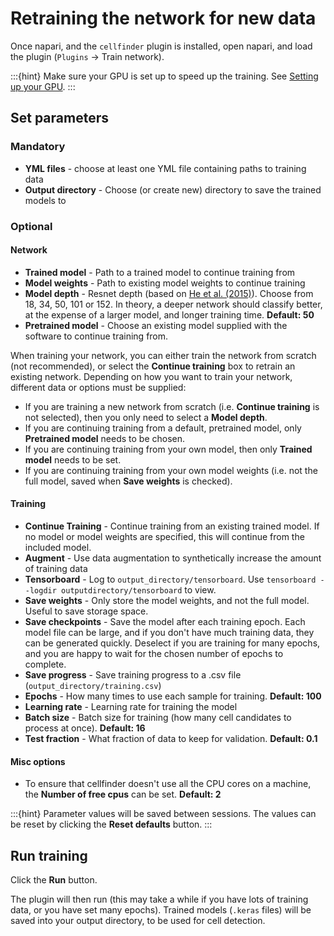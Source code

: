 # Retraining the network for new data

Once napari, and the `cellfinder` plugin is installed, open napari, and load the plugin (`Plugins` -> Train network).

:::{hint}
Make sure your GPU is set up to speed up the training.
See [Setting up your GPU](/documentation/setting-up/gpu).
:::

## Set parameters

### Mandatory

- **YML files** - choose at least one YML file containing paths to training data
- **Output directory** - Choose (or create new) directory to save the trained models to

### Optional

#### Network

- **Trained model** - Path to a trained model to continue training from
- **Model weights** - Path to existing model weights to continue training
- **Model depth** - Resnet depth (based on [He et al. (2015)](https://arxiv.org/abs/1512.03385)). Choose from 18, 34, 50, 101 or 152. In theory, a deeper network should classify better, at the expense of a larger model, and longer training time. **Default: 50**
- **Pretrained model** - Choose an existing model supplied with the software to continue training from.

When training your network, you can either train the network from scratch (not recommended), or select the **Continue training** box to retrain an existing network. Depending on how you want to train your network, different data or options must be supplied:

- If you are training a new network from scratch (i.e. **Continue training** is not selected), then you only need to select a **Model depth**.
- If you are continuing training from a default, pretrained model, only **Pretrained model** needs to be chosen.
- If you are continuing training from your own model, then only **Trained model** needs to be set.
- If you are continuing training from your own model weights (i.e. not the full model, saved when **Save weights** is checked).

#### Training

- **Continue Training** - Continue training from an existing trained model. If no model or model weights are specified, this will continue from the included model.
- **Augment** - Use data augmentation to synthetically increase the amount of training data
- **Tensorboard** - Log to `output_directory/tensorboard`. Use `tensorboard --logdir outputdirectory/tensorboard` to view.
- **Save weights** - Only store the model weights, and not the full model. Useful to save storage space.
- **Save checkpoints** - Save the model after each training epoch. Each model file can be large, and if you don't have much training data, they can be generated quickly. Deselect if you are training for many epochs, and you are happy to wait for the chosen number of epochs to complete.
- **Save progress** - Save training progress to a .csv file (`output_directory/training.csv`)
- **Epochs** - How many times to use each sample for training. **Default: 100**
- **Learning rate** - Learning rate for training the model
- **Batch size** - Batch size for training (how many cell candidates to process at once). **Default: 16**
- **Test fraction** - What fraction of data to keep for validation. **Default: 0.1**

#### Misc options

- To ensure that cellfinder doesn't use all the CPU cores on a machine, the **Number of free cpus** can be set. **Default: 2**

:::{hint}
Parameter values will be saved between sessions.
The values can be reset by clicking the **Reset defaults** button.
:::

## Run training

Click the **Run** button.&#x20;

The plugin will then run (this may take a while if you have lots of training data, or you have set many epochs).
Trained models (`.keras` files) will be saved into your output directory, to be used for cell detection.
